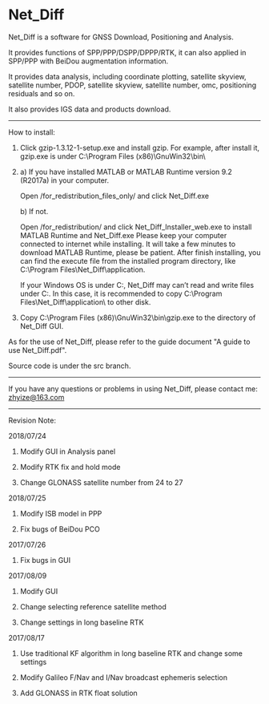 # Net_Diff

Net_Diff is a software for GNSS Download, Positioning and Analysis.

It provides functions of SPP/PPP/DSPP/DPPP/RTK, it can also applied in SPP/PPP with BeiDou augmentation information.

It provides data analysis, including coordinate plotting, satellite skyview, satellite number, PDOP, satellite skyview, satellite number, omc, positioning residuals and so on.
 
It also provides IGS data and products download.

*****************************************************************************************************
How to install:
1. Click gzip-1.3.12-1-setup.exe and install gzip. For example, after install it, gzip.exe is under C:\Program Files (x86)\GnuWin32\bin\
 
2. a) If you have installed MATLAB or MATLAB Runtime version 9.2 (R2017a) in your computer.
   
      Open /for_redistribution_files_only/ and click Net_Diff.exe
      
   b) If not.
   
      Open /for_redistribution/ and click Net_Diff_Installer_web.exe to install MATLAB Runtime and Net_Diff.exe
      Please keep your computer connected to internet while installing.
      It will take a few minutes to download MATLAB Runtime, please be patient.
      After finish installing, you can find the execute file from the installed program directory, like C:\Program Files\Net_Diff\application\. 
      
      If your Windows OS is under C:\, Net_Diff may can’t read and write files under C:\. In this case, it is recommended to copy C:\Program Files\Net_Diff\application\ to other disk.
      
3. Copy C:\Program Files (x86)\GnuWin32\bin\gzip.exe to the directory of Net_Diff GUI.

As for the use of Net_Diff, please refer to the guide document "A guide to use Net_Diff.pdf".

Source code is under the src branch.     
****************************************************************************************************
If you have any questions or problems in using Net_Diff, please contact me:  zhyize@163.com


****************************************************************************************************
Revision Note:

2018/07/24 
   1. Modify GUI in Analysis panel 

   2. Modify RTK fix and hold mode

   3. Change GLONASS satellite number from 24 to 27
   
2018/07/25
   1. Modify ISB model in PPP
   
   2. Fix bugs of BeiDou PCO
   
2017/07/26
   1. Fix bugs in GUI
   
2017/08/09
   1. Modify GUI
   
   2. Change selecting reference satellite method
   
   3. Change settings in long baseline RTK
   
2017/08/17
   1. Use traditional KF algorithm in long baseline RTK and change some settings
   
   2. Modify Galileo F/Nav and I/Nav broadcast ephemeris selection
   
   3. Add GLONASS in RTK float solution
